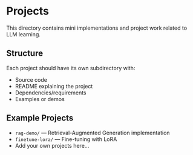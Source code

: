 # Projects

This directory contains mini implementations and project work related to LLM learning.

## Structure
Each project should have its own subdirectory with:
- Source code
- README explaining the project
- Dependencies/requirements
- Examples or demos

## Example Projects
- `rag-demo/` — Retrieval-Augmented Generation implementation
- `finetune-lora/` — Fine-tuning with LoRA
- Add your own projects here...
